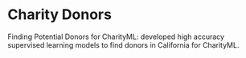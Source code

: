 # Charity Donors

Finding Potential Donors for CharityML: developed high accuracy supervised learning models to find donors in California for CharityML.
